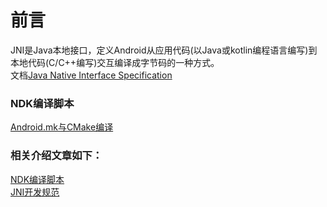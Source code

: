 # 前言
JNI是Java本地接口，定义Android从应用代码(以Java或kotlin编程语言编写)到本地代码(C/C++编写)交互编译成字节码的一种方式。</br>
文档[Java Native Interface Specification](https://docs.oracle.com/javase/7/docs/technotes/guides/jni/spec/jniTOC.html)</br>

### NDK编译脚本
[Android.mk与CMake编译](https://github.com/xufuji456/FFmpegAndroid/blob/master/doc/NDK_compile_shell.md)

### 相关介绍文章如下：
[NDK编译脚本](https://blog.csdn.net/u011686167/article/details/106458899)</br>
[JNI开发规范](https://blog.csdn.net/u011686167/article/details/81784979)</br>